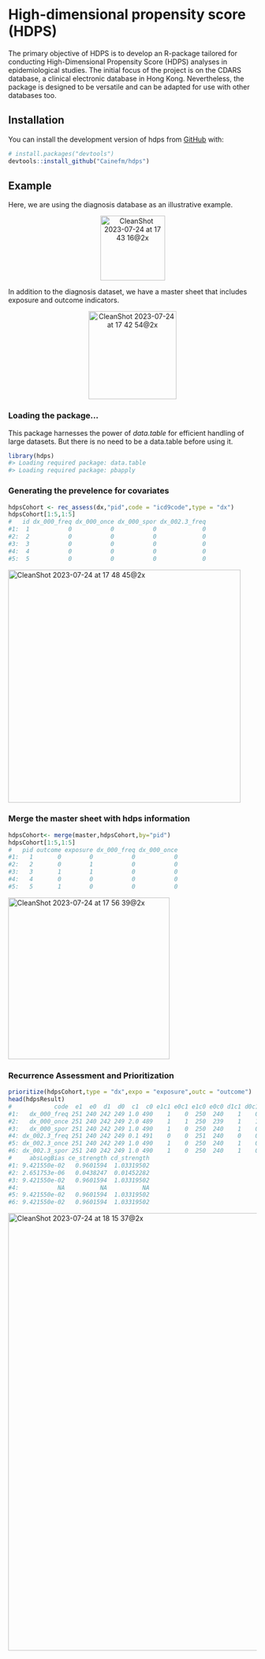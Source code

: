 
<!-- README.md is generated from README.Rmd. Please edit that file -->

# High-dimensional propensity score (HDPS)

<!-- badges: start -->
<!-- badges: end -->

The primary objective of HDPS is to develop an R-package tailored for
conducting High-Dimensional Propensity Score (HDPS) analyses in
epidemiological studies. The initial focus of the project is on the
CDARS database, a clinical electronic database in Hong Kong.
Nevertheless, the package is designed to be versatile and can be adapted
for use with other databases too.

## Installation

You can install the development version of hdps from
[GitHub](https://github.com/) with:

``` r
# install.packages("devtools")
devtools::install_github("Cainefm/hdps")
```

## Example

Here, we are using the diagnosis database as an illustrative example.

<p align="center">
<img width="131" alt="CleanShot 2023-07-24 at 17 43 16@2x" src="https://github.com/Cainefm/hdps/assets/20833144/f7bb062f-d347-4615-8a71-61d874557ca1">
</p>

In addition to the diagnosis dataset, we have a master sheet that includes exposure and outcome indicators.
<p align="center">
<img width="178" alt="CleanShot 2023-07-24 at 17 42 54@2x" src="https://github.com/Cainefm/hdps/assets/20833144/4b6cc860-3b26-4dbd-afb2-068f300a5d23">

</p>


### Loading the package...  
This package harnesses the power of *data.table* for efficient handling of large datasets. But there is no need to be a data.table before using it.
``` r
library(hdps)
#> Loading required package: data.table
#> Loading required package: pbapply
```

### Generating the prevelence for covariates
``` r
hdpsCohort <- rec_assess(dx,"pid",code = "icd9code",type = "dx")
hdpsCohort[1:5,1:5]
#   id dx_000_freq dx_000_once dx_000_spor dx_002.3_freq
#1:  1           0           0           0             0
#2:  2           0           0           0             0
#3:  3           0           0           0             0
#4:  4           0           0           0             0
#5:  5           0           0           0             0
```
<img width="471" alt="CleanShot 2023-07-24 at 17 48 45@2x" src="https://github.com/Cainefm/hdps/assets/20833144/7083ce58-f16b-48a3-8df8-a45a842872e9">


### Merge the master sheet with hdps information
``` r
hdpsCohort<- merge(master,hdpsCohort,by="pid")
hdpsCohort[1:5,1:5]
#   pid outcome exposure dx_000_freq dx_000_once
#1:   1       0        0           0           0
#2:   2       0        1           0           0
#3:   3       1        1           0           0
#4:   4       0        0           0           0
#5:   5       1        0           0           0
```
<img width="327" alt="CleanShot 2023-07-24 at 17 56 39@2x" src="https://github.com/Cainefm/hdps/assets/20833144/95be10ff-da06-4aa4-823b-46293de36fbb">

### Recurrence Assessment and Prioritization
``` r
prioritize(hdpsCohort,type = "dx",expo = "exposure",outc = "outcome")
head(hdpsResult)
#            code  e1  e0  d1  d0  c1  c0 e1c1 e0c1 e1c0 e0c0 d1c1 d0c1 d1c0 d0c0         pc1         pc0       rrCE     rrCD      #bias
#1:   dx_000_freq 251 240 242 249 1.0 490    1    0  250  240    1    0  241  249 0.003984064 0.100000000 0.03984064 2.033195 #0.9100866
#2:   dx_000_once 251 240 242 249 2.0 489    1    1  250  239    1    1  241  248 0.003984064 0.004166667 0.95617530 1.014523 #0.9999973
#3:   dx_000_spor 251 240 242 249 1.0 490    1    0  250  240    1    0  241  249 0.003984064 0.100000000 0.03984064 2.033195 #0.9100866
#4: dx_002.3_freq 251 240 242 249 0.1 491    0    0  251  240    0    0  242  249 0.000000000 0.100000000         NA       NA       # NA
#5: dx_002.3_once 251 240 242 249 1.0 490    1    0  250  240    1    0  241  249 0.003984064 0.100000000 0.03984064 2.033195 #0.9100866
#6: dx_002.3_spor 251 240 242 249 1.0 490    1    0  250  240    1    0  241  249 0.003984064 0.100000000 0.03984064 2.033195 #0.9100866
#     absLogBias ce_strength cd_strength
#1: 9.421550e-02   0.9601594  1.03319502
#2: 2.651753e-06   0.0438247  0.01452282
#3: 9.421550e-02   0.9601594  1.03319502
#4:           NA          NA          NA
#5: 9.421550e-02   0.9601594  1.03319502
#6: 9.421550e-02   0.9601594  1.03319502
```
<img width="885" alt="CleanShot 2023-07-24 at 18 15 37@2x" src="https://github.com/Cainefm/hdps/assets/20833144/55a104ba-b1f4-4bbe-bc00-aac567bcfe93">

